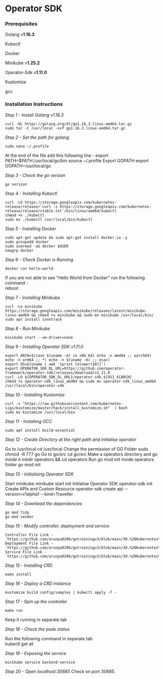 # Operator SDK 

###  Prerequisites
Golang  v**1.16.3**

Kubectl

Docker

Minikube v**1.25.2**

Operator-Sdk v**1.11.0**

Kustomize

gcc


### Installation Instructions
*Step 1 - Install Golang v1.16.3*
	
	curl -OL https://golang.org/dl/go1.16.3.linux-amd64.tar.gz
	sudo tar -C /usr/local -xvf go1.16.3.linux-amd64.tar.gz
	
*Step 2 - Set the path for golang*

	sudo nano ~/.profile
At the end of the file add this following line -
	export PATH=$PATH:/usr/local/go/bin
	source ~/.profile
Export GOPATH
	export GOPATH=/usr/local/go
	
*Step 3 - Check the go version*

	go version

*Step 4 - Installing Kubectl*

	curl -LO https://storage.googleapis.com/kubernetes-release/release/`curl -s https://storage.googleapis.com/kubernetes-release/release/stable.txt`/bin/linux/amd64/kubectl
	chmod +x ./kubectl
	sudo mv ./kubectl /usr/local/bin/kubectl

*Step 5 - Installing Docker*

	sudo apt-get update && sudo apt-get install docker.io -y
	sudo groupadd docker
	sudo usermod -aG docker $USER
	newgrp docker

*Step 6 - Check Docker is Running*

	docker run hello-world
If you are not able to see "Hello World from Docker" run the following command -	
	reboot

*Step 7 - Installing Minikube*

	curl -Lo minikube https://storage.googleapis.com/minikube/releases/latest/minikube-linux-amd64 && chmod +x minikube && sudo mv minikube /usr/local/bin/
	sudo apt install conntrack

*Step 8 - Run Minikube*

	minikube start --vm-driver=none
	
*Step 9 - Installing Operator SDK v1.11.0*

	export ARCH=$(case $(uname -m) in x86_64) echo -n amd64 ;; aarch64) echo -n arm64 ;; *) echo -n $(uname -m) ;; esac)
	export OS=$(uname | awk '{print tolower($0)}')
	export OPERATOR_SDK_DL_URL=https://github.com/operator-framework/operator-sdk/releases/download/v1.11.0
	curl -LO ${OPERATOR_SDK_DL_URL}/operator-sdk_${OS}_${ARCH}
	chmod +x operator-sdk_linux_amd64 && sudo mv operator-sdk_linux_amd64 /usr/local/bin/operator-sdk

*Step 10 - Installing Kustomize*

	curl -s "https://raw.githubusercontent.com/kubernetes-sigs/kustomize/master/hack/install_kustomize.sh"  | bash
	sudo mv kustomize /usr/local/bin

*Step 11 - Installing GCC*

	sudo apt install build-essential
	
*Step 12 - Create Directory at the right path and initialise operator*

Go to /usr/local
	cd /usr/local
Change the permission of GO Folder
	sudo chmod -R 777 go
Go to go/src
	cd go/src
Make a operators directory and go inside it
	mkdir operators && cd operators
Run go mod init inside operators folder
	go mod init

*Step 13 - Initialising Operator SDK*

Start minikube
	minikube start init
Initialise Operator SDK
	operator-sdk init
Create APIs and Custom Resource
	operator-sdk create api --version=v1alpha1 --kind=Traveller

*Step 14 - Download the dependencies*

	go mod tidy
	go mod vendor
	
*Step 15 - Modify controller, deployment and service*

	Controller File Link - `https://github.com/arunpa0206/gotrainingv3/blob/main/30.%20Kubernetes%20Operator/traveller_controller.go`
	Deployment File Link - `https://github.com/arunpa0206/gotrainingv3/blob/main/30.%20Kubernetes%20Operator/deployment.go`
	Service File Link - `https://github.com/arunpa0206/gotrainingv3/blob/main/30.%20Kubernetes%20Operator/service.go`
	
*Step 15 - Installing CRD*

	make install
	
*Step 16 - Deploy a CRD instance*

	kustomize build config/samples | kubectl apply -f -

*Step 17 - Spin up the controller*

	make run
Keep it running in separate tab	

*Step 18 - Check the pods status*

Run the following command in separate tab	
	kubectl get all
	
*Step 19 - Exposing the service*

	minikube service backend-service

*Step 20 - Open localhost:30685*
	Check on port 30685.


